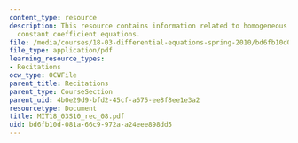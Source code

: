 ```yaml
---
content_type: resource
description: This resource contains information related to homogeneous and  linear
  constant coefficient equations.
file: /media/courses/18-03-differential-equations-spring-2010/bd6fb10d081a66c9972aa24eee898dd5_MIT18_03S10_rec_08.pdf
file_type: application/pdf
learning_resource_types:
- Recitations
ocw_type: OCWFile
parent_title: Recitations
parent_type: CourseSection
parent_uid: 4b0e29d9-bfd2-45cf-a675-ee8f8ee1e3a2
resourcetype: Document
title: MIT18_03S10_rec_08.pdf
uid: bd6fb10d-081a-66c9-972a-a24eee898dd5
---
```


